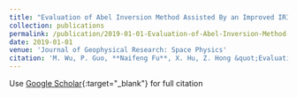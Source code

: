 ```yaml
---
title: "Evaluation of Abel Inversion Method Assisted By an Improved IRI Model"
collection: publications
permalink: /publication/2019-01-01-Evaluation-of-Abel-Inversion-Method-Assisted-By-an-Improved-IRI-Model
date: 2019-01-01
venue: 'Journal of Geophysical Research: Space Physics'
citation: 'M. Wu, P. Guo, **Naifeng Fu**, X. Hu, Z. Hong &quot;Evaluation of Abel Inversion Method Assisted By an Improved IRI Model.&quot; Journal of Geophysical Research: Space Physics, 2019.'
---
```

Use [Google Scholar](https://scholar.google.com/scholar?q=Evaluation+of+Abel+Inversion+Method+Assisted+By+an+Improved+IRI+Model){:target="_blank"} for full citation